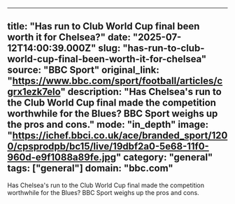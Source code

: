 ---
   title: "Has run to Club World Cup final been worth it for Chelsea?"
   date: "2025-07-12T14:00:39.000Z"
   slug: "has-run-to-club-world-cup-final-been-worth-it-for-chelsea"
   source: "BBC Sport"
   original_link: "https://www.bbc.com/sport/football/articles/cgrx1ezk7elo"
   description: "Has Chelsea's run to the Club World Cup final made the competition worthwhile for the Blues? BBC Sport weighs up the pros and cons."
   mode: "in_depth"
   image: "https://ichef.bbci.co.uk/ace/branded_sport/1200/cpsprodpb/bc15/live/19dbf2a0-5e68-11f0-960d-e9f1088a89fe.jpg"
   category: "general"
   tags: ["general"]
   domain: "bbc.com"
  ---
  Has Chelsea's run to the Club World Cup final made the competition worthwhile for the Blues? BBC Sport weighs up the pros and cons.